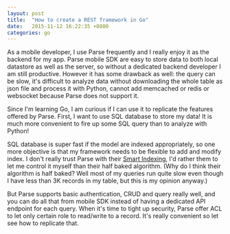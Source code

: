 ```yaml
---
layout: post
title:  "How to create a REST framework in Go"
date:   2015-11-12 16:22:35 +0800
categories: go
---
```


As a mobile developer, I use Parse frequently and I really enjoy it as the backend for my app. Parse mobile SDK are easy to store data to both local datastore as well as the server, so without a dedicated backend developer I am still productive. However it has some drawback as well: the query can be slow, it's difficult to analyze data without downloading the whole table as json file and process it with Python, cannot add memcached or redis or websocket because Parse does not support it.

Since I'm learning Go, I am curious if I can use it to replicate the features offered by Parse. First, I want to use SQL database to store my data! It is much more convenient to fire up some SQL query than to analyze with Python!

SQL database is super fast if the model are indexed appropriately, so one more objective is that my framework needs to be flexible to add and modify index. I don't really trust Parse with their [Smart Indexing](http://blog.parse.com/learn/engineering/smart-indexing-at-parse/), I'd rather them to let me control it myself than their half baked algorithm. (Why do I think their algorithm is half baked? Well most of my queries run quite slow even though I have less than 3K records in my table, but this is my opinion anyway.)

But Parse supports basic authentication, CRUD and query really well, and you can do all that from mobile SDK instead of having a dedicated API endpoint for each query. When it's time to tight up security, Parse offer ACL to let only certain role to read/write to a record. It's really convenient so let see how to replicate that.
